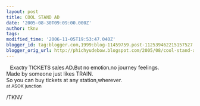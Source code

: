 ```yaml
---
layout: post
title: COOL STAND AD
date: '2005-08-30T09:09:00.000Z'
author: tknv
tags: 
modified_time: '2006-11-05T19:53:47.040Z'
blogger_id: tag:blogger.com,1999:blog-11459759.post-112539462215157527
blogger_orig_url: http://phichyudebow.blogspot.com/2005/08/cool-stand-ad.html
---
```


<a onblur="try {parent.deselectBloggerImageGracefully();} catch(e) {}" href="http://photos1.blogger.com/blogger/1063/931/1600/tic.jpg"><img style="margin: 0pt 10px 10px 0pt; float: left; cursor: pointer;" src="http://photos1.blogger.com/blogger/1063/931/400/tic.jpg" alt="" border="0" /></a><span style="font-family:arial;">Exactry TICKETS sales AD,But no emotion,</span>no journey feelings.<br />Made by someone just likes TRAIN.<br />So you can buy tickets at any station,wherever.<br /><span style="font-size:85%;">at ASOK junction</span><div class="blogger-post-footer">/TKNV</div>